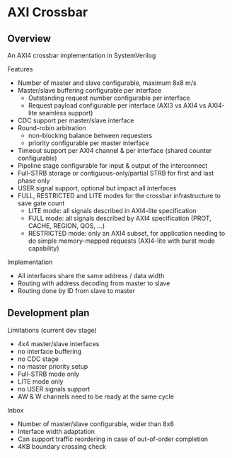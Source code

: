 # AXI Crossbar

## Overview

An AXI4 crossbar implementation in SystemVerilog

Features

- Number of master and slave configurable, maximum 8x8 m/s
- Master/slave buffering configurable per interface
    - Outstanding request number configurable per interface
    - Request payload configurable per interface (AXI3 vs AXI4 vs AXI4-lite seamless support)
- CDC support per master/slave interface
- Round-robin arbitration
    - non-blocking balance between requesters
    - priority configurable per master interface
- Timeout support per AXI4 channel & per interface (shared counter configurable)
- Pipeline stage configurable for input & output of the interconnect
- Full-STRB storage or contiguous-only/partial STRB for first and last phase only
- USER signal support, optional but impact all interfaces
- FULL, RESTRICTED and LITE modes for the crossbar infrastructure to save gate count
    - LITE mode: all signals described in AXI4-lite specification
    - FULL mode: all signals described by AXI4 specification (PROT, CACHE, REGION, QOS, ...)
    - RESTRICTED mode: only an AXI4 subset, for application needing to do simple
      memory-mapped requests (AXI4-lite with burst mode capability)

Implementation

- All interfaces share the same address / data width
- Routing with address decoding from master to slave
- Routing done by ID from slave to master

## Development plan

Limitations (current dev stage)

- 4x4 master/slave interfaces
- no interface buffering
- no CDC stage
- no master priority setup
- Full-STRB mode only
- LITE mode only
- no USER signals support
- AW & W channels need to be ready at the same cycle

Inbox

- Number of master/slave configurable, wider than 8x8
- Interface width adaptation
- Can support traffic reordering in case of out-of-order completion
- 4KB boundary crossing check
